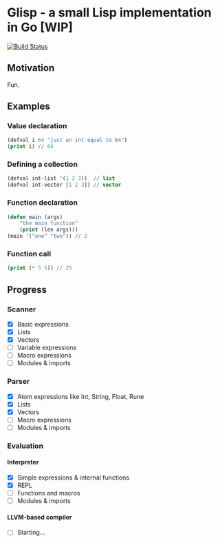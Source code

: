 # Glisp - a small Lisp implementation in Go [WIP]
[![Build Status](https://travis-ci.org/pmukhin/glisp.svg?branch=master)](https://travis-ci.org/pmukhin/glisp)

## Motivation
Fun.

## Examples
### Value declaration
```lisp
(defval i 64 "just an int equal to 64")
(print i) // 64
```
### Defining a collection
```lisp
(defval int-list '(1 2 3))  // list
(defval int-vector [1 2 3]) // vector
```
### Function declaration
```lisp
(defun main (args)
    "the main function"
    (print (len args)))
(main '("one" "two")) // 2
```
### Function call
```lisp
(print (* 5 5)) // 25
```

## Progress

### Scanner
- [x] Basic expressions
- [x] Lists
- [x] Vectors
- [ ] Variable expressions
- [ ] Macro expressions
- [ ] Modules & imports
### Parser
- [x] Atom expressions like Int, String, Float, Rune
- [x] Lists
- [x] Vectors
- [ ] Macro expressions
- [ ] Modules & imports
### Evaluation
#### Interpreter
- [x] Simple expressions & internal functions
- [x] REPL
- [ ] Functions and macros
- [ ] Modules & imports
#### LLVM-based compiler
- [ ] Starting...
